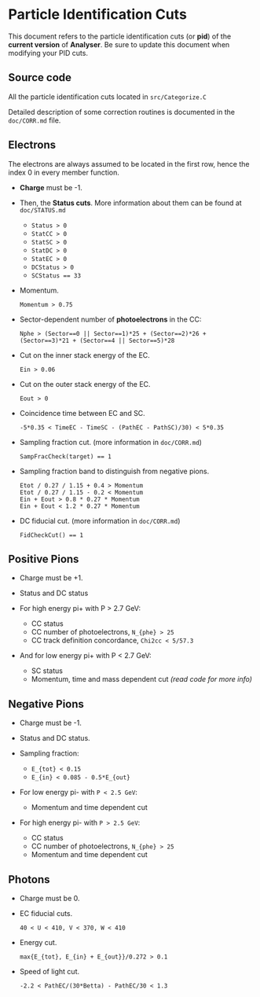 # Particle Identification Cuts

This document refers to the particle identification cuts (or **pid**) of the **current version** of **Analyser**.
Be sure to update this document when modifying your PID cuts.

## Source code

All the particle identification cuts located in `src/Categorize.C`

Detailed description of some correction routines is documented in the `doc/CORR.md` file.

## Electrons

The electrons are always assumed to be located in the first row, hence the index 0 in every member function.

* **Charge** must be -1.

* Then, the **Status cuts**. More information about them can be found at `doc/STATUS.md`
	* `Status > 0`
    * `StatCC > 0`
	* `StatSC > 0`
	* `StatDC > 0`
	* `StatEC > 0`
	* `DCStatus > 0`
	* `SCStatus == 33`

* Momentum.

	```
	Momentum > 0.75
	```

* Sector-dependent number of **photoelectrons** in the CC:

	```
	Nphe > (Sector==0 || Sector==1)*25 + (Sector==2)*26 + (Sector==3)*21 + (Sector==4 || Sector==5)*28
	```
	
* Cut on the inner stack energy of the EC.

    ```
    Ein > 0.06
    ```

* Cut on the outer stack energy of the EC.

    ```
    Eout > 0
    ```

* Coincidence time between EC and SC.

	```
	-5*0.35 < TimeEC - TimeSC - (PathEC - PathSC)/30) < 5*0.35
	```

* Sampling fraction cut. (more information in `doc/CORR.md`)

	```
	SampFracCheck(target) == 1
	```

* Sampling fraction band to distinguish from negative pions.

	```
	Etot / 0.27 / 1.15 + 0.4 > Momentum
	Etot / 0.27 / 1.15 - 0.2 < Momentum
	Ein + Eout > 0.8 * 0.27 * Momentum
	Ein + Eout < 1.2 * 0.27 * Momentum
	```

* DC fiducial cut. (more information in `doc/CORR.md`)

	```
	FidCheckCut() == 1
	```

## Positive Pions

* Charge must be +1.

* Status and DC status

* For high energy pi+ with P > 2.7 GeV:
	* CC status
	* CC number of photoelectrons, `N_{phe} > 25`
	* CC track definition concordance, `Chi2cc < 5/57.3`

* And for low energy pi+ with P < 2.7 GeV:
	* SC status
	* Momentum, time and mass dependent cut *(read code for more info)*

## Negative Pions

* Charge must be -1.

* Status and DC status.

* Sampling fraction:
    * ` E_{tot} < 0.15 `
    * ` E_{in} < 0.085 - 0.5*E_{out} `

* For low energy pi- with `P < 2.5 GeV`:
    * Momentum and time dependent cut

* For high energy pi- with `P > 2.5 GeV`:
	* CC status
	* CC number of photoelectrons, `N_{phe} > 25`
	* Momentum and time dependent cut

## Photons

* Charge must be 0.

* EC fiducial cuts.

	```
	40 < U < 410, V < 370, W < 410
	```

* Energy cut.

	```
	max{E_{tot}, E_{in} + E_{out}}/0.272 > 0.1
	```

* Speed of light cut.

	```
	-2.2 < PathEC/(30*Betta) - PathEC/30 < 1.3
	```
